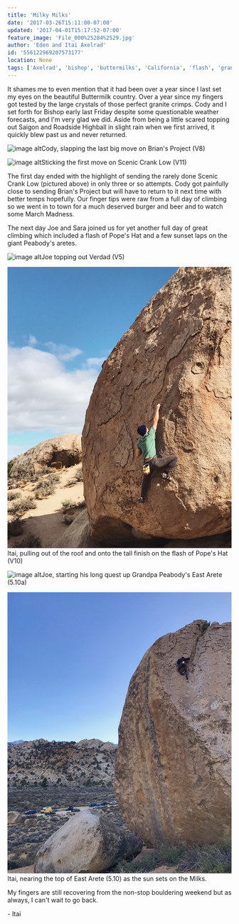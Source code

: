 ```yaml
---
title: 'Milky Milks'
date: '2017-03-26T15:11:00-07:00'
updated: '2017-04-01T15:17:52-07:00'
feature_image: 'File_000%25284%2529.jpg'
author: 'Eden and Itai Axelrad'
id: '556122969207573177'
location: None
tags: ['Axelrad', 'bishop', 'buttermilks', 'California', 'flash', 'granite', 'highball', 'Itai']
---
```

It shames me to even mention that it had been over a year since I last set my eyes on the beautiful Buttermilk country. Over a year since my fingers got tested by the large crystals of those perfect granite crimps. Cody and I set forth for Bishop early last Friday despite some questionable weather forecasts, and I'm very glad we did.
Aside from being a little scared topping out Saigon and Roadside Highball in slight rain when we first arrived, it quickly blew past us and never returned.

![image alt](/images/File_000%25284%2529.jpg)Cody, slapping the last big move on Brian's Project (V8)

![image alt](/images/File_000%25283%2529.jpg)Sticking the first move on Scenic Crank Low (V11)

The first day ended with the highlight of sending the rarely done Scenic Crank Low (pictured above) in only three or so attempts. Cody got painfully close to sending Brian's Project but will have to return to it next time with better temps hopefully. Our finger tips were raw from a full day of climbing so we went in to town for a much deserved burger and beer and to watch some March Madness.

The next day Joe and Sara joined us for yet another full day of great climbing which included a flash of Pope's Hat and a few sunset laps on the giant Peabody's aretes.

![image alt](/images/File_000%25282%2529.jpg)Joe topping out Verdad (V5)

![image alt](/images/File_001.jpg)Itai, pulling out of the roof and onto the tall finish on the flash of Pope's Hat (V10)

[](/images/File_001.jpg)

[](/images/File_001.jpg)

![image alt](/images/File_000%25281%2529.jpg)Joe, starting his long quest up Grandpa Peabody's East Arete (5.10a)

![image alt](/images/File_000.jpg)Itai, nearing the top of East Arete (5.10) as the sun sets on the Milks.

My fingers are still recovering from the non-stop bouldering weekend but as always, I can't wait to go back.

\- Itai
